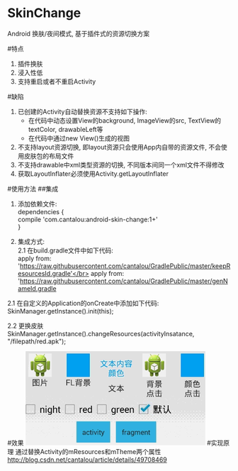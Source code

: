 # SkinChange
Android 换肤/夜间模式, 基于插件式的资源切换方案

#特点
1. 插件换肤</br>
2. 浸入性低</br>
3. 支持重启或者不重启Activity</br>

#缺陷
1. 已创建的Activity自动替换资源不支持如下操作:</br>
   <ul>
     <li> 在代码中动态设置View的background, ImageView的src, TextView的textColor, drawableLeft等</li>
     <li> 在代码中通过new View()生成的视图</li>
   </ul>
2. 不支持layout资源切换, 即layout资源只会使用App内自带的资源文件, 不会使用皮肤包的布局文件
3. 不支持drawable中xml类型资源的切换, 不同版本间同一个xml文件不得修改
4. 获取LayoutInflater必须使用Activity.getLayoutInflater

#使用方法
##集成
1. 添加依赖文件:</br>
    dependencies {</br>
        compile 'com.cantalou:android-skin-change:1+'</br>
    }</br>

2. 集成方式:</br>
2.1 在build.gradle文件中如下代码:</br>
        apply from: 'https://raw.githubusercontent.com/cantalou/GradlePublic/master/keepResourcesId.gradle'</br>
        apply from: 'https://raw.githubusercontent.com/cantalou/GradlePublic/master/genNameId.gradle
	
2.1 在自定义的Application的onCreate中添加如下代码:</br>
        SkinManager.getInstance().init(this);</br>
	
2.2 更换皮肤</br>
        SkinManager.getInstance().changeResources(activityInsatance, "/filepath/red.apk");

#效果
![image](https://github.com/cantalou/androidSkinChange/blob/master/jdfw.gif)
#实现原理
通过替换Activity的mResources和mTheme两个属性</br>
<a href="http://blog.csdn.net/cantalou/article/details/49708469">http://blog.csdn.net/cantalou/article/details/49708469</a>

